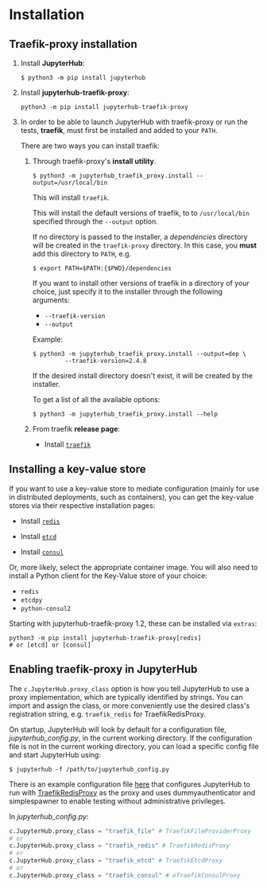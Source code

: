# Installation

## Traefik-proxy installation

1. Install **JupyterHub**:

   ```
   $ python3 -m pip install jupyterhub
   ```

2. Install **jupyterhub-traefik-proxy**:

   ```
   python3 -m pip install jupyterhub-traefik-proxy
   ```

3. In order to be able to launch JupyterHub with traefik-proxy or run the tests, **traefik**, must first be installed and added to your `PATH`.

   There are two ways you can install traefik:

   1. Through traefik-proxy's **install utility**.

      ```
      $ python3 -m jupyterhub_traefik_proxy.install --output=/usr/local/bin
      ```

      This will install `traefik`.

      This will install the default versions of traefik, to to `/usr/local/bin` specified through the `--output` option.

      If no directory is passed to the installer, a _dependencies_ directory will be created in the `traefik-proxy` directory. In this case, you **must** add this directory to `PATH`, e.g.

      ```
      $ export PATH=$PATH:{$PWD}/dependencies
      ```

      If you want to install other versions of traefik in a directory of your choice, just specify it to the installer through the following arguments:

      - `--traefik-version`
      - `--output`

      Example:

      ```
      $ python3 -m jupyterhub_traefik_proxy.install --output=dep \
               --traefik-version=2.4.8
      ```

      If the desired install directory doesn't exist, it will be created by the installer.

      To get a list of all the available options:

      ```
      $ python3 -m jupyterhub_traefik_proxy.install --help
      ```

   2. From traefik **release page**:
      - Install [`traefik`](https://doc.traefik.io/traefik/getting-started/install-traefik/)

## Installing a key-value store

If you want to use a key-value store to mediate configuration
(mainly for use in distributed deployments, such as containers),
you can get the key-value stores via their respective installation pages:

- Install [`redis`](https://redis.io/docs/install/install-redis/)

- Install [`etcd`](https://github.com/etcd-io/etcd/releases)

- Install [`consul`](https://github.com/hashicorp/consul/releases)

Or, more likely, select the appropriate container image.
You will also need to install a Python client for the Key-Value store of your choice:

- `redis`
- `etcdpy`
- `python-consul2`

Starting with jupyterhub-traefik-proxy 1.2, these can be installed via `extras`:

```shell
python3 -m pip install jupyterhub-traefik-proxy[redis]
# or [etcd] or [consul]
```

## Enabling traefik-proxy in JupyterHub

The `c.JupyterHub.proxy_class` option is how you tell JupyterHub to use a proxy implementation,
which are typically identified by strings.
You can import and assign the class, or more conveniently use the desired class's registration string, e.g. `traefik_redis` for TraefikRedisProxy.

On startup, JupyterHub will look by default for a configuration file, _jupyterhub_config.py_, in the current working directory. If the configuration file is not in the current working directory,
you can load a specific config file and start JupyterHub using:

```
$ jupyterhub -f /path/to/jupyterhub_config.py
```

There is an example configuration file [here](https://github.com/jupyterhub/traefik-proxy/blob/HEAD/examples/jupyterhub_config_toml.py) that configures JupyterHub to run with [TraefikRedisProxy](redis) as the proxy and uses dummyauthenticator and simplespawner to enable testing without administrative privileges.

In _jupyterhub_config.py_:

```python
c.JupyterHub.proxy_class = "traefik_file" # TraefikFileProviderProxy
# or
c.JupyterHub.proxy_class = "traefik_redis" # TraefikRedisProxy
# or
c.JupyterHub.proxy_class = "traefik_etcd" # TraefikEtcdProxy
# or
c.JupyterHub.proxy_class = "traefik_consul" # eTraefikConsulProxy
```
